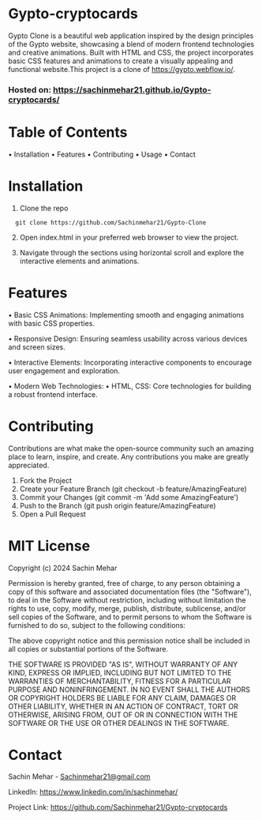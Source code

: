 # Gypto-cryptocards
Gypto Clone is a beautiful web application inspired by the design principles of the Gypto website, showcasing a blend of modern frontend technologies and creative animations. Built with HTML and CSS, the project incorporates basic CSS features and animations to create a visually appealing and functional website.This project is a clone of https://gypto.webflow.io/.

### Hosted on: https://sachinmehar21.github.io/Gypto-cryptocards/

# Table of Contents

 • Installation
 • Features
 • Contributing
 • Usage
 • Contact

 # Installation

1. Clone the repo

```
  git clone https://github.com/Sachinmehar21/Gypto-Clone
```
2. Open index.html in your preferred web browser to view the project.

3. Navigate through the sections using horizontal scroll and explore the interactive elements and animations.

# Features
 • Basic CSS Animations: Implementing smooth and engaging animations with basic CSS properties.
 
 • Responsive Design: Ensuring seamless usability across various devices and screen sizes.
 
 • Interactive Elements: Incorporating interactive components to encourage user engagement and exploration.
 
 • Modern Web Technologies:
   • HTML, CSS: Core technologies for building a robust frontend interface.

# Contributing

Contributions are what make the open-source community such an amazing place to learn, inspire, and create. Any contributions you make are greatly appreciated.

1. Fork the Project
2. Create your Feature Branch (git checkout -b feature/AmazingFeature)
3. Commit your Changes (git commit -m 'Add some AmazingFeature')
4. Push to the Branch (git push origin feature/AmazingFeature)
5. Open a Pull Request

# MIT License

Copyright (c) 2024 Sachin Mehar

Permission is hereby granted, free of charge, to any person obtaining a copy
of this software and associated documentation files (the "Software"), to deal
in the Software without restriction, including without limitation the rights
to use, copy, modify, merge, publish, distribute, sublicense, and/or sell
copies of the Software, and to permit persons to whom the Software is
furnished to do so, subject to the following conditions:

The above copyright notice and this permission notice shall be included in all
copies or substantial portions of the Software.

THE SOFTWARE IS PROVIDED "AS IS", WITHOUT WARRANTY OF ANY KIND, EXPRESS OR
IMPLIED, INCLUDING BUT NOT LIMITED TO THE WARRANTIES OF MERCHANTABILITY,
FITNESS FOR A PARTICULAR PURPOSE AND NONINFRINGEMENT. IN NO EVENT SHALL THE
AUTHORS OR COPYRIGHT HOLDERS BE LIABLE FOR ANY CLAIM, DAMAGES OR OTHER
LIABILITY, WHETHER IN AN ACTION OF CONTRACT, TORT OR OTHERWISE, ARISING FROM,
OUT OF OR IN CONNECTION WITH THE SOFTWARE OR THE USE OR OTHER DEALINGS IN THE
SOFTWARE.

# Contact

Sachin Mehar - Sachinmehar21@gmail.com

LinkedIn: https://www.linkedin.com/in/sachinmehar/

Project Link: https://github.com/Sachinmehar21/Gypto-cryptocards
